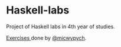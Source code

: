 # Haskell-labs
   
Project of Haskell labs in 4th year of studies.
  
[Exercises ](http://home.agh.edu.pl/~mwypych/doku.php?id=letni:haskell2019 "Haskell Summer 2019")
done by [@micwypych](https://github.com/micwypych).